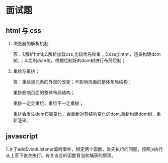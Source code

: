 # 面试题

##  html 与 css

  1. 浏览器的解析机制
    
      答：1.解析html;2.解析加载css,比较优先权重；3.css加html，渲染构建dom树，；4.绘制dom树，根据绘制好的dom树进行布局绘制；
   
   2. 重绘与重排；

      答：重绘是元素的外观的改变；不影响页面的整体布局结构；

      重排影响页面的整体布局结构；

      重排一定会重绘，重绘不一定重排；

      重排会发生dom布局变化，会重新对有结构变化的dom,重新构建dom树，重新渲染。 


##  javascript

  1.关于addEventListener监听事件，绑定两个函数，谁先执行的问题，按照js执行从上至下依次执行。有关该监听函数冒泡和捕获的原理。
        <div  id="id1">
        <div  id='id2'></div>
        </div>
            <script>
            // function div1(){
            //  console.info(new Date().getTime()+':','div1')

            // }
            // function div2(){
            //  console.info(new Date().getTime()+':','div2')
                
            // }
    
            var id2 = document.getElementById('id2');
            var id1 = document.getElementById('id1');
            function ad1(){
                console.log('ad1')
            }
            function ad2(){
                console.log('ad2')
            }
            id2.addEventListener('click',ad2,false)
            id1.addEventListener('click',ad1,false)
            </script>


##  react.js

1.虚拟dom和原生dom的区别；

2.生命周期，组件加载完成，会执行哪些生命周期；

componentWillMount(初始化组件只调用一次)--->render(创建虚拟dom,进行diff算法，新的dom树在此处进行，不能更改state)--->componentDidMount(组件渲染之后调用一次)

参数准备(constructor(){state,props})---->即将挂载(componentWillMount)----->虚拟dom计算，diff(render)---->挂载完成(componentDidMount)
